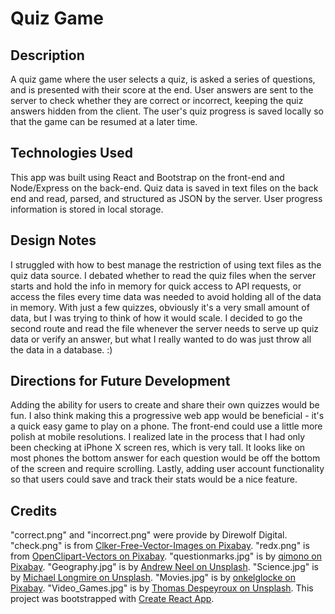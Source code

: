 # Quiz Game

## Description

A quiz game where the user selects a quiz, is asked a series of questions, and is presented with their score at the end. User answers are sent to the server to check whether they are correct or incorrect, keeping the quiz answers hidden from the client. The user's quiz progress is saved locally so that the game can be resumed at a later time.

## Technologies Used

This app was built using React and Bootstrap on the front-end and Node/Express on the back-end. Quiz data is saved in text files on the back end and read, parsed, and structured as JSON by the server. User progress information is stored in local storage.

## Design Notes

I struggled with how to best manage the restriction of using text files as the quiz data source. I debated whether to read the quiz files when the server starts and hold the info in memory for quick access to API requests, or access the files every time data was needed to avoid holding all of the data in memory. With just a few quizzes, obviously it's a very small amount of data, but I was trying to think of how it would scale. I decided to go the second route and read the file whenever the server needs to serve up quiz data or verify an answer, but what I really wanted to do was just throw all the data in a database. :)

## Directions for Future Development

Adding the ability for users to create and share their own quizzes would be fun. I also think making this a progressive web app would be beneficial - it's a quick easy game to play on a phone. The front-end could use a little more polish at mobile resolutions. I realized late in the process that I had only been checking at iPhone X screen res, which is very tall. It looks like on most phones the bottom answer for each question would be off the bottom of the screen and require scrolling. Lastly, adding user account functionality so that users could save and track their stats would be a nice feature.

## Credits

"correct.png" and "incorrect.png" were provide by Direwolf Digital.
"check.png" is from [Clker-Free-Vector-Images on Pixabay](https://pixabay.com/users/clker-free-vector-images-3736/).
"redx.png" is from [OpenClipart-Vectors on Pixabay](https://pixabay.com/users/openclipart-vectors-30363/).
"questionmarks.jpg" is by [qimono on Pixabay](https://pixabay.com/users/qimono-1962238/).
"Geography.jpg" is by [Andrew Neel on Unsplash](https://unsplash.com/@andrewtneel).
"Science.jpg" is by [Michael Longmire on Unsplash](https://unsplash.com/@f7photo).
"Movies.jpg" is by [onkelglocke on Pixabay](https://pixabay.com/users/onkelglocke-12931647/).
"Video_Games.jpg" is by [Thomas Despeyroux on Unsplash](https://unsplash.com/@thomasdes).
This project was bootstrapped with [Create React App](https://github.com/facebook/create-react-app).
